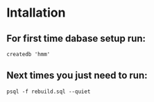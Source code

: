 # Intallation 

## For first time dabase setup run:

`createdb 'hmm'`


## Next times you just need to run:

`psql -f rebuild.sql --quiet`
